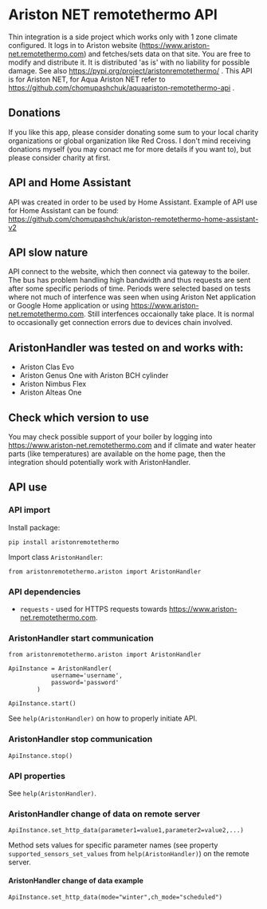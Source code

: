 # Ariston NET remotethermo API
Thin integration is a side project which works only with 1 zone climate configured. It logs in to Ariston website (https://www.ariston-net.remotethermo.com) and fetches/sets data on that site.
You are free to modify and distribute it. It is distributed 'as is' with no liability for possible damage.
See also https://pypi.org/project/aristonremotethermo/ .
This API is for Ariston NET, for Aqua Ariston NET refer to https://github.com/chomupashchuk/aquaariston-remotethermo-api .

## Donations
If you like this app, please consider donating some sum to your local charity organizations or global organization like Red Cross. I don't mind receiving donations myself (you may conact me for more details if you want to), but please consider charity at first.

## API and Home Assistant
API was created in order to be used by Home Assistant. Example of API use for Home Assistant can be found: https://github.com/chomupashchuk/ariston-remotethermo-home-assistant-v2

## API slow nature
API connect to the website, which then connect via gateway to the boiler. The bus has problem handling high bandwidth and thus requests are sent after some specific periods of time. Periods were selected based on tests where not much of interfence was seen when using Ariston Net application or Google Home application or using https://www.ariston-net.remotethermo.com. Still interfences occaionally take place. It is normal to occasionally get connection errors due to devices chain involved.

## AristonHandler was tested on and works with:
  - Ariston Clas Evo
  - Ariston Genus One with Ariston BCH cylinder
  - Ariston Nimbus Flex
  - Ariston Alteas One

## Check which version to use
You may check possible support of your boiler by logging into https://www.ariston-net.remotethermo.com and if climate and water heater parts (like temperatures) are available on the home page, then the integration should potentially work with AristonHandler.

## API use
### API import
Install package:
```
pip install aristonremotethermo
```
Import class `AristonHandler`:
```
from aristonremotethermo.ariston import AristonHandler
```

### API dependencies
  - `requests` - used for HTTPS requests towards https://www.ariston-net.remotethermo.com.
  
### AristonHandler start communication
```
from aristonremotethermo.ariston import AristonHandler

ApiInstance = AristonHandler(
            username='username',
            password='password'
        )

ApiInstance.start()
```
See `help(AristonHandler)` on how to properly initiate API.

### AristonHandler stop communication
```
ApiInstance.stop()
```

### API properties
See `help(AristonHandler)`.

### AristonHandler change of data on remote server
```
ApiInstance.set_http_data(parameter1=value1,parameter2=value2,...)
```
Method sets values for specific parameter names (see property `supported_sensors_set_values` from `help(AristonHandler)`) on the remote server.

#### AristonHandler change of data example
```
ApiInstance.set_http_data(mode="winter",ch_mode="scheduled")
```
